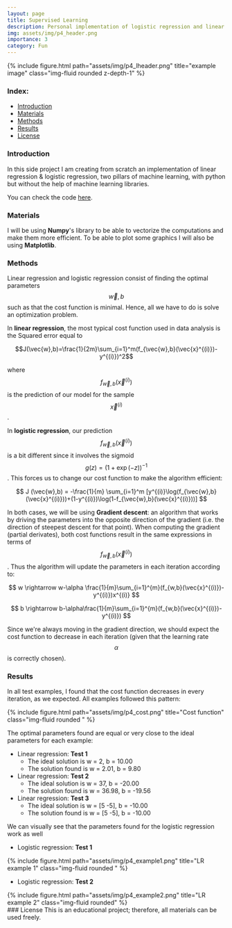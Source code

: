 ```yaml
---
layout: page
title: Supervised Learning
description: Personal implementation of logistic regression and linear regression from scratch.
img: assets/img/p4_header.png
importance: 3
category: Fun
---
```

<div class="row">
    <div class="col-sm mt-3 mt-md-0">
        {% include figure.html path="assets/img/p4_lheader.png" title="example image" class="img-fluid rounded z-depth-1" %}
    </div>
</div>

### Index:

* [Introduction](#section1)
* [Materials](#section2)
* [Methods](#section3)
* [Results](#section4)
* [License](#section5)


<a id='section1'></a>
### Introduction

In this side project I am creating from scratch an implementation of linear regression & logistic regression, two pillars of machine learning, with python but without the help of machine learning libraries. 

You can check the code <a href="https://github.com/fbgr/Supervised_learning_implementation">here</a>.

<a id='section2'></a>
### Materials

I will be using **Numpy**'s library to be able to vectorize the computations and make them more efficient. To be able to plot some graphics I will also be using **Matplotlib**.

<a id='section3'></a>
### Methods
Linear regression and logistic regression consist of finding the optimal parameters $$\vec{w},b$$ such as that the cost function is minimal. Hence, all we have to do is solve an optimization problem.

In **linear regression**, the most typical cost function used in data analysis is the Squared error equal to 

$$J(\vec{w},b)=\frac{1}{2m}\sum_{i=1}^m(f_{\vec{w},b}(\vec{x}^{(i)})-y^{(i)})^2$$

where $$f_{\vec{w},b}(\vec{x}^{(i)})$$ is the prediction of our model for the sample $$\vec{x}^{(i)}$$. 

In **logistic regression**, our prediction $$f_{\vec{w},b}(\vec{x}^{(i)})$$ is a bit different since it involves the sigmoid $$g(z)=(1+\exp(-z))^{-1}$$. This forces us to change our cost function to make the algorithm efficient:

$$ J (\vec{w},b) = -\frac{1}{m} \sum_{i=1}^m [y^{(i)}\log(f_{\vec{w},b}(\vec{x}^{(i)}))+(1-y^{(i)})\log(1-f_{\vec{w},b}(\vec{x}^{(i)}))] $$

In both cases, we will be using **Gradient descent**: an algorithm that works by driving the parameters into the opposite direction of the gradient (i.e. the direction of steepest descent for that point). When computing the gradient (partial derivates), both cost functions result in the same expressions in terms of $$f_{\vec{w},b}(\vec{x}^{(i)})$$. Thus the algorithm will update the parameters in each iteration according to:

$$ w \rightarrow w-\alpha \frac{1}{m}\sum_{i=1}^{m}(f_{w,b}(\vec{x}^{(i)})-y^{(i)})x^{(i)} $$

$$ b \rightarrow b-\alpha\frac{1}{m}\sum_{i=1}^{m}(f_{w,b}(\vec{x}^{(i)})-y^{(i)}) $$

Since we're always moving in the gradient direction, we should expect the cost function to decrease in each iteration (given that the learning rate $$\alpha$$ is correctly chosen).

<a id='section4'></a>
### Results

In all test examples, I found that the cost function decreases in every iteration, as we expected. All examples followed this pattern:

<div class="row">
    <div class="col-sm mt-3 mt-md-0">
        {% include figure.html path="assets/img/p4_cost.png" title="Cost function" class="img-fluid rounded " %}
    </div>
</div>

The optimal parameters found are equal or very close to the ideal parameters for each example:
- Linear regression: **Test 1**
    - The ideal solution is w = 2, b = 10.00
    - The solution found is w = 2.01, b = 9.80
- Linear regression: **Test 2**
    - The ideal solution is w = 37, b = -20.00
    - The solution found is w = 36.98, b = -19.56
- Linear regression: **Test 3**
    - The ideal solution is w = [5 -5], b = -10.00
    - The solution found is w = [5 -5], b = -10.00

We can visually see that the parameters found for the logistic regression work as well
- Logistic regression: **Test 1**
<div class="row">
    <div class="col-sm mt-3 mt-md-0">
        {% include figure.html path="assets/img/p4_example1.png" title="LR example 1" class="img-fluid rounded " %}
    </div>
</div>

- Logistic regression: **Test 2**
<div class="row">
    <div class="col-sm mt-3 mt-md-0">
        {% include figure.html path="assets/img/p4_example2.png" title="LR example 2" class="img-fluid rounded" %}
    </div>
</div>
<a id='section5'></a>
### License
This is an educational project; therefore, all materials can be used freely.